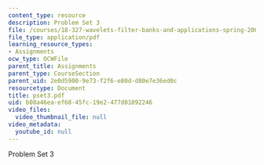 ```yaml
---
content_type: resource
description: Problem Set 3
file: /courses/18-327-wavelets-filter-banks-and-applications-spring-2003/b08a46eaef6845fc19e2477d01892246_pset3.pdf
file_type: application/pdf
learning_resource_types:
- Assignments
ocw_type: OCWFile
parent_title: Assignments
parent_type: CourseSection
parent_uid: 2e0d5900-9e73-f2f6-e80d-d80e7e36ed0c
resourcetype: Document
title: pset3.pdf
uid: b08a46ea-ef68-45fc-19e2-477d01892246
video_files:
  video_thumbnail_file: null
video_metadata:
  youtube_id: null
---
```

Problem Set 3

